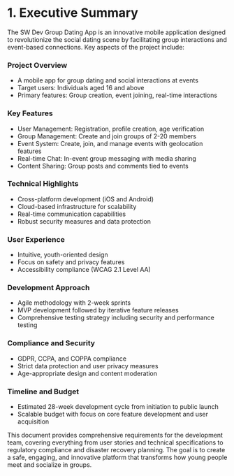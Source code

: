 # 1. Executive Summary

The SW Dev Group Dating App is an innovative mobile application designed to revolutionize the social dating scene by facilitating group interactions and event-based connections. Key aspects of the project include:

### Project Overview
- A mobile app for group dating and social interactions at events
- Target users: Individuals aged 16 and above
- Primary features: Group creation, event joining, real-time interactions

### Key Features
- User Management: Registration, profile creation, age verification
- Group Management: Create and join groups of 2-20 members
- Event System: Create, join, and manage events with geolocation features
- Real-time Chat: In-event group messaging with media sharing
- Content Sharing: Group posts and comments tied to events

### Technical Highlights
- Cross-platform development (iOS and Android)
- Cloud-based infrastructure for scalability
- Real-time communication capabilities
- Robust security measures and data protection

### User Experience
- Intuitive, youth-oriented design
- Focus on safety and privacy features
- Accessibility compliance (WCAG 2.1 Level AA)

### Development Approach
- Agile methodology with 2-week sprints
- MVP development followed by iterative feature releases
- Comprehensive testing strategy including security and performance testing

### Compliance and Security
- GDPR, CCPA, and COPPA compliance
- Strict data protection and user privacy measures
- Age-appropriate design and content moderation

### Timeline and Budget
- Estimated 28-week development cycle from initiation to public launch
- Scalable budget with focus on core feature development and user acquisition

This document provides comprehensive requirements for the development team, covering everything from user stories and technical specifications to regulatory compliance and disaster recovery planning. The goal is to create a safe, engaging, and innovative platform that transforms how young people meet and socialize in groups.
